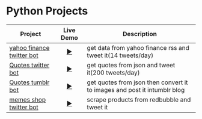 # Python Projects

| Project | Live Demo | Description |
| --- | :---: | --- |
| [yahoo finance twitter bot](https://github.com/abdouhl/python-projects/tree/master/yahoo_finance_twitter_bot) | [:arrow_forward:](https://twitter.com/Yfinance_bot) | get data from yahoo finance rss and tweet it(14 tweets/day) | 
| [Quotes twitter bot](https://github.com/abdouhl/python-projects/tree/master/quotes_twiter_bot) | [:arrow_forward:](https://twitter.com/q_and_s_net) | get quotes from json and tweet it(200 tweets/day) | 
| [Quotes tumblr bot](https://github.com/abdouhl/python-projects/tree/master/quotes_tumblr_bot) | [:arrow_forward:](https://www.tumblr.com/blog/quotesandsayings-net) | get quotes from json then convert it to images and post it intumblr blog | 
| [memes shop twitter bot](https://github.com/abdouhl/python-projects/tree/master/memes_shop_twitter_bot) | [:arrow_forward:](https://twitter.com/memess_sshop) | scrape products from redbubble and tweet it | 
